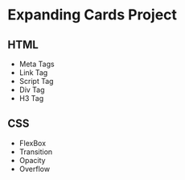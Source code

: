 # Expanding Cards Project

## HTML
- Meta Tags
- Link Tag
- Script Tag
- Div Tag
- H3 Tag

## CSS
- FlexBox
- Transition
- Opacity
- Overflow